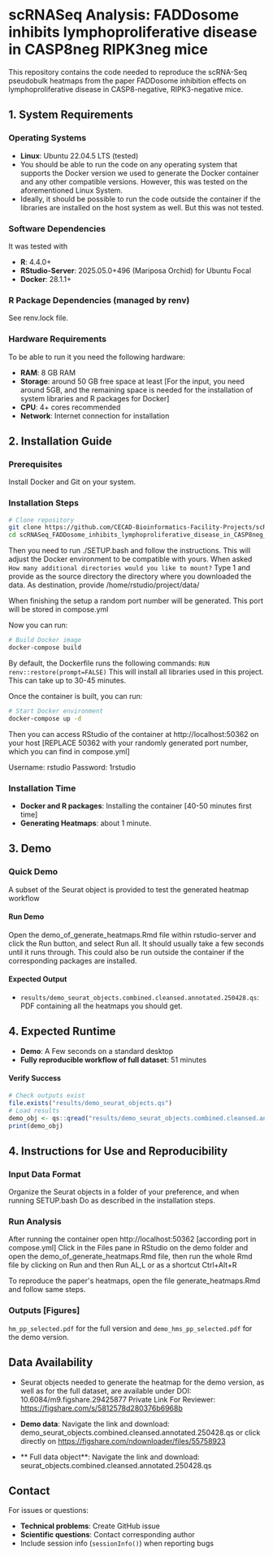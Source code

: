 # scRNASeq Analysis: FADDosome inhibits lymphoproliferative disease in CASP8neg RIPK3neg mice

This repository contains the code needed to reproduce the scRNA-Seq pseudobulk heatmaps from the paper FADDosome inhibition effects on lymphoproliferative disease in CASP8-negative, RIPK3-negative mice.

## 1. System Requirements

### Operating Systems 
- **Linux**: Ubuntu 22.04.5 LTS (tested)
- You should be able to run the code on any operating system that supports the Docker version we used to generate the Docker container and any other compatible versions. However, this was tested on the aforementioned Linux System.
- Ideally, it should be possible to run the code outside the container if the libraries are installed on the host system as well. But this was not tested.

### Software Dependencies
It was tested with
- **R**: 4.4.0+ 
- **RStudio-Server**: 2025.05.0+496 (Mariposa Orchid) for Ubuntu Focal
- **Docker**: 28.1.1+

### R Package Dependencies (managed by renv)
See renv.lock file.

### Hardware Requirements
To be able to run it you need the following hardware:
- **RAM**: 8 GB RAM
- **Storage**: around 50 GB free space at least 
[For the input, you need around 5GB, and the remaining space is needed for the installation of system libraries and R packages for Docker]
- **CPU**: 4+ cores recommended
- **Network**: Internet connection for installation

## 2. Installation Guide

### Prerequisites
Install Docker and Git on your system. 

### Installation Steps

```bash
# Clone repository
git clone https://github.com/CECAD-Bioinformatics-Facility-Projects/scRNASeq_FADDosome_inhibits_lymphoproliferative_disease_in_CASP8neg_RIPK3neg_mice.git
cd scRNASeq_FADDosome_inhibits_lymphoproliferative_disease_in_CASP8neg_RIPK3neg_mice
```
Then you need to run ./SETUP.bash and follow the instructions. This will adjust
the Docker environment to be compatible with yours. When asked
`How many additional directories would you like to mount?` Type 1 and provide
as the source directory the directory where you downloaded the data. As destination,
provide /home/rstudio/project/data/

When finishing the setup a random port number will be generated. This port will
be stored in compose.yml

Now you can run:
```bash
# Build Docker image
docker-compose build
```

By default, the Dockerfile runs the following commands:
`RUN renv::restore(prompt=FALSE)`
This will install all libraries used in this project. This can take up to 30-45 minutes. 

Once the container is built, you can run:
```bash
# Start Docker environment
docker-compose up -d
```

Then you can access RStudio of the container at http://localhost:50362 on your host 
[REPLACE 50362 with your randomly generated port number, which you can find
in compose.yml]

Username: rstudio
Password: 1rstudio


### Installation Time

- **Docker and R packages**: Installing the container [40-50 minutes first time]
- **Generating Heatmaps**: about 1 minute.


## 3. Demo

### Quick Demo
A subset of the Seurat object is provided to test the generated heatmap workflow

#### Run Demo
Open the demo_of_generate_heatmaps.Rmd file within rstudio-server and click
the Run button, and select Run all. It should usually take a few seconds until it
runs through. This could also be run outside the container if the corresponding
packages are installed.


#### Expected Output
- `results/demo_seurat_objects.combined.cleansed.annotated.250428.qs`: PDF
containing all the heatmaps you should get.

## 4. Expected Runtime
- **Demo**: A Few seconds on a standard desktop
- **Fully reproducible workflow of full dataset**: 51 minutes

#### Verify Success
```r
# Check outputs exist
file.exists("results/demo_seurat_objects.qs")
# Load results
demo_obj <- qs::qread("results/demo_seurat_objects.combined.cleansed.annotated.250428.qs")
print(demo_obj)
```

## 4. Instructions for Use and Reproducibility

### Input Data Format

Organize the Seurat objects in a folder of your preference, and when running
SETUP.bash Do as described in the installation steps.

### Run Analysis
After running the container open http://localhost:50362 [according port in compose.yml]
Click in the Files pane in RStudio on the demo folder and open the demo_of_generate_heatmaps.Rmd
file, then run the whole Rmd file by clicking on Run and then Run AL,L or as a shortcut
Ctrl+Alt+R

To reproduce the paper's heatmaps, open the file generate_heatmaps.Rmd and follow
same steps.

### Outputs [Figures]
`hm_pp_selected.pdf` for the full version and `demo_hms_pp_selected.pdf` for the demo version.


## Data Availability

- Seurat objects needed to generate the heatmap for the demo version, as well as
for the full dataset, are available under
DOI: 10.6084/m9.figshare.29425877
Private Link For Reviewer: https://figshare.com/s/5812578d280376b6968b

- **Demo data**: Navigate the link and download: demo_seurat_objects.combined.cleansed.annotated.250428.qs 
or click directly on https://figshare.com/ndownloader/files/55758923

- ** Full data object**:  Navigate the link and download: seurat_objects.combined.cleansed.annotated.250428.qs 

## Contact

For issues or questions:
- **Technical problems**: Create GitHub issue
- **Scientific questions**: Contact corresponding author
- Include session info (`sessionInfo()`) when reporting bugs
